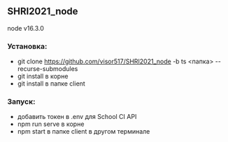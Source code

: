 ## SHRI2021_node
node v16.3.0

### Установка:
- git clone https://github.com/visor517/SHRI2021_node -b ts <папка> --recurse-submodules
- git install в корне
- git install в папке client

### Запуск:
- добавить токен в .env для School CI API
- npm run serve в корне
- npm start в папке client в другом терминале
 
